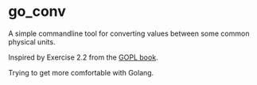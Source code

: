 # go_conv

A simple commandline tool for converting values between some common physical units.

Inspired by Exercise 2.2 from the [GOPL book](https://www.gopl.io/).

Trying to get more comfortable with Golang.